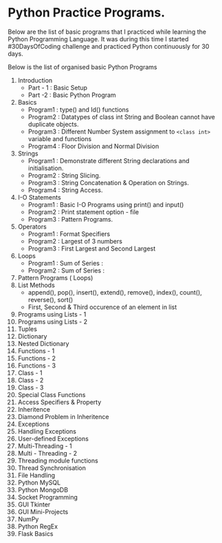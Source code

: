 # Python Practice Programs.
Below are the list of basic programs that I practiced while learning the Python Programming Language. It was during this time I started #30DaysOfCoding challenge and practiced Python continuously for 30 days.

Below is the list of organised basic Python Programs
1. Introduction
	* Part - 1 : Basic Setup
	* Part -2 : Basic Python Program
2. Basics
	* Program1 : type() and Id() functions
	* Program2 : Datatypes of class int String and Boolean cannot have duplicate objects.
	* Program3 :  Different Number System assignment to  ```<class int>``` variable and functions
	* Program4 :  Floor Division and Normal Division
3. Strings
	* Program1 : Demonstrate different String declarations and initialisation.
	* Program2 : String Slicing.
	* Program3 : String Concatenation & Operation on Strings.
	* Program4 : String Access.
4. I-O Statements
	* Program1 : Basic I-O Programs using print() and input()
	* Program2 : Print statement option - file 
	* Program3 :  Pattern Programs.
5. Operators
	* Program1 : Format Specifiers
	* Program2 : Largest of 3 numbers
	* Program3 : First Largest and Second Largest
6. Loops
	* Program1 : Sum of Series : 
	* Program2 : Sum of Series :  
7.  Pattern Programs ( Loops)
8. List Methods
	*  append(), pop(), insert(), extend(), remove(), index(), count(), reverse(), sort()
	* First, Second & Third occurence of an element in list
9. Programs using Lists - 1
10. Programs using Lists - 2
11. Tuples
12. Dictionary
13. Nested Dictionary
14. Functions - 1
15. Functions - 2
16. Functions - 3
17. Class - 1
18. Class - 2
19. Class - 3
20. Special Class Functions
21. Access Specifiers & Property
22. Inheritence
23. Diamond Problem in Inheritence
24. Exceptions
25. Handling Exceptions
26. User-defined Exceptions
27. Multi-Threading - 1
28. Multi - Threading - 2
29. Threading module functions
30. Thread Synchronisation
31. File Handling
32. Python MySQL
33. Python MongoDB
34. Socket Programming
35. GUI Tkinter
36. GUI Mini-Projects
37. NumPy
38. Python RegEx
39. Flask Basics

